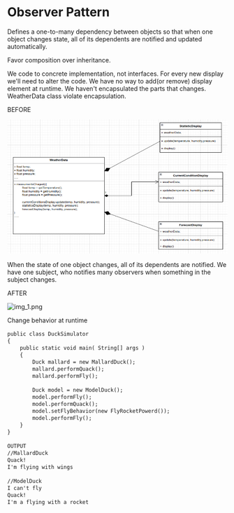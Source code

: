# Observer Pattern
Defines a one-to-many dependency between objects so that when one object changes state, all of its dependents are notified and updated automatically.

Favor composition over inheritance.

We code to concrete implementation, not interfaces. For every new display we'll need to alter the code. We have no way to add(or remove) display
element at runtime.  We haven't encapsulated the parts that changes. WeatherData class violate encapsulation.

BEFORE

![img.png](src/images/img.png)

When the state of one object changes, all of its dependents are notified. We have one subject, who notifies many observers when something in
the subject changes.

AFTER

![img_1.png](src/images/img_1.png)

Change behavior at runtime

```
public class DuckSimulator
{
    public static void main( String[] args )
    {
        Duck mallard = new MallardDuck();
        mallard.performQuack();
        mallard.performFly();
    
        Duck model = new ModelDuck();
        model.performFly();
        model.performQuack();
        model.setFlyBehavior(new FlyRocketPowerd());
        model.performFly();
    }
}

OUTPUT
//MallardDuck
Quack!
I'm flying with wings

//ModelDuck
I can't fly
Quack!
I'm a flying with a rocket

```
